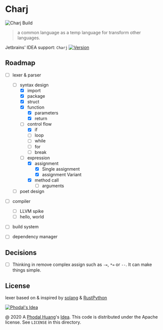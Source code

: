 # Charj

![Charj Build](https://github.com/charj-lang/charj-poc/workflows/Charj%20Build/badge.svg)

> a common language as a temp language for transform other languages.

Jetbrains' IDEA support: `Charj` [![Version](https://img.shields.io/jetbrains/plugin/v/15119-charj.svg)](https://plugins.jetbrains.com/plugin/15119-charj)

## Roadmap

 - [ ] lexer & parser
    - [ ] syntax design
       - [x] import
       - [x] package
       - [x] struct
       - [x] function
          - [x] parameters
          - [x] return
       - [ ] control flow
          - [x] if
          - [ ] loop
          - [ ] while
          - [ ] for
          - [ ] break
       - [ ] expression
          - [x] assignment
            - [x] Single assignment
            - [x] assignment Variant
          - [x] method call
            - [ ] arguments
    - [ ] poet design
 - [ ] compiler
    - [ ] LLVM spike
    - [ ] hello, world
 - [ ] build system
 - [ ] dependency manager


## Decisions

 - [ ] Thinking in remove complex assign such as `-=`, `*=` or `--`. It can make things simple.

## License

lexer based on & inspired by [solang](https://github.com/hyperledger-labs/solang) & [RustPython](https://github.com/RustPython/RustPython)

[![Phodal's Idea](http://brand.phodal.com/shields/idea-small.svg)](http://ideas.phodal.com/)

@ 2020 A [Phodal Huang](https://www.phodal.com)'s [Idea](http://github.com/phodal/ideas). This code is distributed under the Apache license. See `LICENSE` in this directory.
